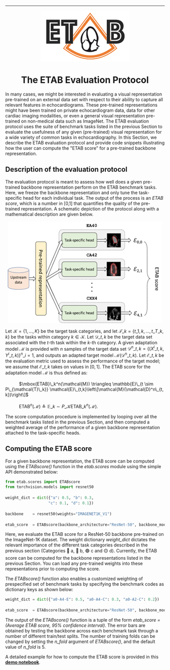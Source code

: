 ---------------

<p align="center">
  <img width="280" height="160" src="assets/etab_logo.png" />
</p>

<h1 align="center">
    <b> The ETAB Evaluation Protocol </b>
</h1>

In many cases, we might be interested in evaluating a visual representation pre-trained on an external data set with respect to their ability to capture all relevant features in echocardiograms. These pre-trained representations might have been trained on private echocardiogram data, data for other cardiac imaging modalities, or even a general visual representation pre-trained on non-medical data such as ImageNet. The ETAB evaluation protocol uses the suite of benchmark tasks listed in the previous Section to evaluate the usefulness of any given (pre-trained) visual representation for a wide variety of common tasks in echocardiography. In this Section, we describe the ETAB evaluation protocol and provide code snippets illustrating how the user can compute the "ETAB score" for a pre-trained backbone representation.


## Description of the evaluation protocol

The evaluation protocol is meant to assess how well does a given pre-trained backbone representation perform on the ETAB benchmark tasks. Here, we freeze the backbone representation and only tune the task-specific head for each individual task. The output of the process is an *ETAB score*, which is a number in [0,1] that quantifies the quality of the pre-trained representation. A schematic depiction of the protocol along with a mathematical description are given below.

<p align="center">
  <img width="488" height="320" src="assets/ETABscore.png" />
</p>

Let $\mathcal{K} = \{1, \ldots, K\}$ be the target task categories, and let $\mathcal{T}\_k = \{t\_{1,k}, \ldots, t\_{T\_k,k}\}$ be the tasks within category $k \in \mathcal{K}$. Let $\mathcal{D}\_{t, k}$ be the target data set associated with the $t$-th task within the $k$-th category. A given adaptation model $\mathcal{M}$ is provided with $n$ samples of the target data set $\mathcal{D}^n\_{t, k} = \{(X^i\_{t, k}, Y^i\_{t, k})\}^n\_{i=1}$, and outputs an adapted target model $\mathcal{M}(\mathcal{D}^n\_{t, k})$. Let $\mathcal{E}\_{t,k}$ be the evaluation metric used to assess the performance of the target model; we assume that $\mathcal{E}\_{t,k}$ takes on values in $[0,1]$. The ETAB score for the adaptation model $\mathcal{M}$ is thus defined as:\
&nbsp;
\
&nbsp; &nbsp;&nbsp;&nbsp;&nbsp;&nbsp;&nbsp;&nbsp;&nbsp; $\mbox{ETAB}\_k^n(\mathcal{M}) \triangleq \mathbb{E}\_{t \sim P\_{\mathcal{T}\_k}} \mathcal{E}\_{t,k}\left\[\mathcal{M}(\mathcal{D}^n\_{t, k})\right\]$\
&nbsp;
\
&nbsp; &nbsp;&nbsp;&nbsp;&nbsp;&nbsp;&nbsp;&nbsp;&nbsp; $\mbox{ETAB}^n(\mathcal{M}) \triangleq \mathbb{E}\_{k \sim P\_\mathcal{K}} \mbox{ETAB}\_k^n(\mathcal{M}).$

The score computation procedure is implemented by looping over all the benchmark tasks listed in the previous Section, and then computed a weighted average of the performance of a given backbone representation attached to the task-specific heads. 


## Computing the ETAB score

For a given backbone representation, the ETAB score can be computed using the *ETABscore()* function in the *etab.scores* module using the simple API demonstrated below:

```python
from etab.scores import ETABscore
from torchvision.models import resnet50

weight_dict = dict({"a": 0.5, "b": 0.3, 
                   "c": 0.1, "d": 0.1})
                   
backbone    = resnet50(weights="IMAGENET1K_V1")

etab_score  = ETABscore(backbone_architecture="ResNet-50", backbone_model=backbone, task_weights=weight_dict)
```
Here, we evaluate the ETAB score for a ResNet-50 backbone pre-trained on the ImageNet-1K dataset. The weight dictionary *weight_dict* dictates the relevant importance of the different task categories described in the previous section (Categories 🔴 a, 🔵 b, 🟢 c and 🟡 d). Currently, the ETAB score can be computed for the backbone representations listed in the previous Section. You can load any pre-trained weights into these representations prior to computing the score. 

The *ETABscore()* function also enables a customized weighting of prespecified set of benchmark tasks by specifying the benchmark codes as dictionary keys as shown below:
```python
weight_dict = dict({"a0-A4-E": 0.5, "a0-A4-C": 0.3, "a0-A2-C": 0.2})
               
etab_score  = ETABscore(backbone_architecture="ResNet-50", backbone_model=backbone, task_weights=weight_dict)
```
The output of the *ETABscore()* function is a tuple of the form *etab_score = (Average ETAB score, 95\% confidence interval)*. The error bars are obtained by testing the backbone across each benchmark task through a number of different train/test splits. The number of training folds can be changed by setting the *n_fold* argument of *ETABscore()*, and the default value of *n_fold* is 5.

A detailed example for how to compute the ETAB score is provided in this **[demo notebook](https://github.com/ahmedmalaa/ETAB/blob/main/notebooks/Demo%203%20-%20Computing%20the%20ETAB%20score.ipynb)**.








